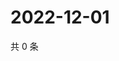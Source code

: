# 2022-12-01

共 0 条

<!-- BEGIN WEIBO -->
<!-- 最后更新时间 Thu Dec 01 2022 04:16:09 GMT+0800 (China Standard Time) -->

<!-- END WEIBO -->
